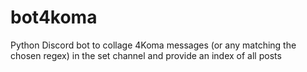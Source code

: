 # bot4koma
 Python Discord bot to collage 4Koma messages (or any matching the chosen regex) in the set channel and provide an index of all posts
